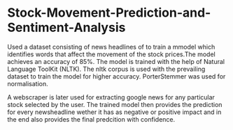# Stock-Movement-Prediction-and-Sentiment-Analysis

Used a dataset consisting of news headlines of to train a mmodel which identifies words that affect the movement of the stock prices.The model achieves an accuracy of 85%. The model is trained with the help of Natural Language ToolKit (NLTK). The nltk corpus is used with the prevailing dataset to train the model for higher accuracy. PorterStemmer was used for normalisation.

A webscraper is later used for extracting google news for any particular stock selected by the user. The trained model then provides the prediction for every newsheadline wether it has as negative or positive impact and in the end also provides the final predcition with confidence.
